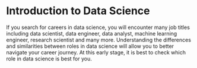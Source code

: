 # Introduction to Data Science

If you search for careers in data science, you will encounter many job titles including data scientist, data engineer, data analyst, machine learning engineer, research scientist and many more. Understanding the differences and similarities between roles in data science will allow you to better navigate your career journey. At this early stage, it is best to check which role in data science is best for you.
